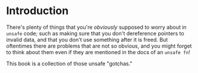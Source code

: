 # Introduction

There's plenty of things that you're *obviously* supposed to worry about in `unsafe` code; such as making sure that you don't dereference pointers to invalid data, and that you don't use something after it is freed. But oftentimes there are problems that are not so obvious, and you might forget to think about them even if they are mentioned in the docs of an `unsafe fn`!

This book is a collection of those unsafe "gotchas."
